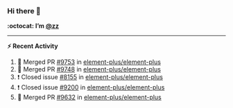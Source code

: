 ### Hi there 👋

**:octocat: I’m [@zz](https://github.com/holazz)**

---

**:zap: Recent Activity**

<!--START_SECTION:activity-->
1. 🎉 Merged PR [#9753](https://github.com/element-plus/element-plus/pull/9753) in [element-plus/element-plus](https://github.com/element-plus/element-plus)
2. 🎉 Merged PR [#9748](https://github.com/element-plus/element-plus/pull/9748) in [element-plus/element-plus](https://github.com/element-plus/element-plus)
3. ❗️ Closed issue [#8155](https://github.com/element-plus/element-plus/issues/8155) in [element-plus/element-plus](https://github.com/element-plus/element-plus)
4. ❗️ Closed issue [#9200](https://github.com/element-plus/element-plus/issues/9200) in [element-plus/element-plus](https://github.com/element-plus/element-plus)
5. 🎉 Merged PR [#9632](https://github.com/element-plus/element-plus/pull/9632) in [element-plus/element-plus](https://github.com/element-plus/element-plus)
<!--END_SECTION:activity-->
